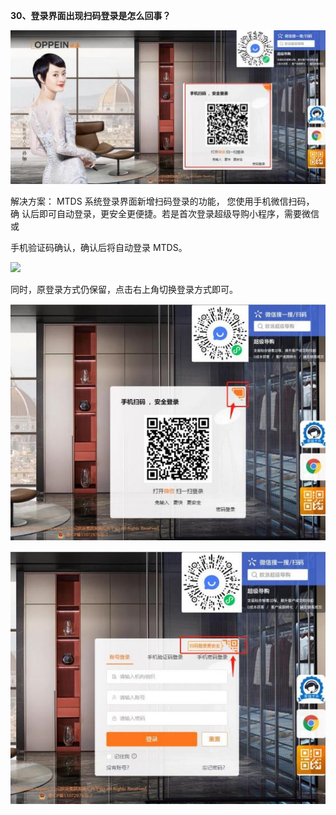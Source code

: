 **30、登录界面出现扫码登录是怎么回事？**

![](Aspose.Words.6e696103-a96d-42f3-be82-30adf0fec166.062.jpeg)



解决方案：  MTDS 系统登录界面新增扫码登录的功能，  您使用手机微信扫码， 确 认后即可自动登录，更安全更便捷。若是首次登录超级导购小程序，需要微信或

手机验证码确认，确认后将自动登录 MTDS。


![](Aspose.Words.6e696103-a96d-42f3-be82-30adf0fec166.063.png)



同时，原登录方式仍保留，点击右上角切换登录方式即可。


![](Aspose.Words.6e696103-a96d-42f3-be82-30adf0fec166.064.jpeg)

![](Aspose.Words.6e696103-a96d-42f3-be82-30adf0fec166.065.jpeg)


